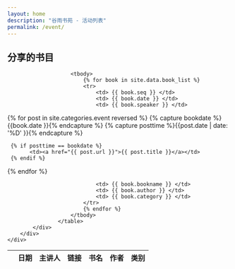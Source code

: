 ```yaml
---
layout: home
description: "谷雨书苑 - 活动列表"
permalink: /event/
---
```


<section id="services">
    <div class="uk-container uk-container-center">
        <div class="uk-grid">
            <div class="uk-width-1-1 uk-overflow-container">
                <h2 class="service-heading uk-text-center">分享的书目</h2>
                    <table class="uk-table uk-table-hover uk-table-striped table-bordered">
                        <thead>
                            <tr>
                                <th>  </th>
                                <th> 日期 </th>
                                <th> 主讲人 </th>
                                <th> 链接 </th>
                                <th> 书名 </th>
                                <th> 作者 </th>
                                <th> 类别 </th>
                            </tr>
                        </thead>

                        <tbody>
                            {% for book in site.data.book_list %}
                            <tr>
                                <td> {{ book.seq }} </td>
                                <td> {{ book.date }} </td>
                                <td> {{ book.speaker }} </td>

{% for post in site.categories.event reversed %}
     {% capture bookdate %}{{book.date }}{% endcapture %}
     {% capture posttime %}{{post.date | date: '%D' }}{% endcapture %}

     {% if posttime == bookdate %}
           <td><a href="{{ post.url }}">{{ post.title }}</a></td>
     {% endif %}
{% endfor %}

                                <td> {{ book.bookname }} </td>
                                <td> {{ book.author }} </td>
                                <td> {{ book.category }} </td>
                            </tr>
                            {% endfor %}
                        </tbody>
                    </table>
            </div>
        </div>
    </div>
</section>


